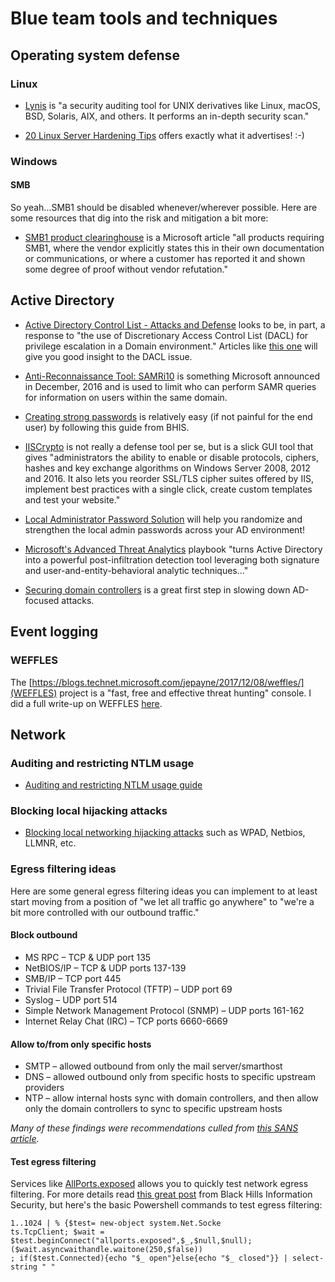 # Blue team tools and techniques

Operating system defense
------

### Linux
* [Lynis](https://cisofy.com/download/lynis/) is "a security auditing tool for UNIX derivatives like Linux, macOS, BSD, Solaris, AIX, and others. It performs an in-depth security scan."

* [20 Linux Server Hardening Tips](https://www.cyberciti.biz/tips/linux-security.html) offers exactly what it advertises! :-)

### Windows

#### SMB
So yeah...SMB1 should be disabled whenever/wherever possible.  Here are some resources that dig into the risk and mitigation a bit more:

* [SMB1 product clearinghouse](https://blogs.technet.microsoft.com/filecab/2017/06/01/smb1-product-clearinghouse/) is a Microsoft article "all products requiring SMB1, where the vendor explicitly states this in their own documentation or communications, or where a customer has reported it and shown some degree of proof without vendor refutation."

Active Directory
------
* [Active Directory Control List - Attacks and Defense](https://blogs.technet.microsoft.com/enterprisemobility/2017/09/18/active-directory-access-control-list-attacks-and-defense/) looks to be, in part, a response to "the use of Discretionary Access Control List (DACL) for privilege escalation in a Domain environment."  Articles like [this one](https://wald0.com/?p=112) will give you good insight to the DACL issue.

* [Anti-Reconnaissance Tool: SAMRi10](https://www.bleepingcomputer.com/news/security/microsoft-researchers-release-anti-reconnaissance-tool-named-samri10/) is something Microsoft announced in December, 2016 and is used to limit who can perform SAMR queries for information on users within the same domain.

* [Creating strong passwords](http://www.blackhillsinfosec.com/?p=5460) is relatively easy (if not painful for the end user) by following this guide from BHIS.

* [IISCrypto](https://www.nartac.com/Products/IISCrypto) is not really a defense tool per se, but is a slick GUI tool that gives "administrators the ability to enable or disable protocols, ciphers, hashes and key exchange algorithms on Windows Server 2008, 2012 and 2016. It also lets you reorder SSL/TLS cipher suites offered by IIS, implement best practices with a single click, create custom templates and test your website."

* [Local Administrator Password Solution](/_individuals/Local_Administrator_Password_Solution_LAPS.md) will help you randomize and strengthen the local admin passwords across your AD environment!

* [Microsoft's Advanced Threat Analytics](https://gallery.technet.microsoft.com/ATA-Playbook-ef0a8e38) playbook "turns Active Directory into a powerful post-infiltration detection tool leveraging both signature and user-and-entity-behavioral analytic techniques..."

* [Securing domain controllers](https://adsecurity.org/?p=3377) is a great first step in slowing down AD-focused attacks.

Event logging
-------
### WEFFLES
The [https://blogs.technet.microsoft.com/jepayne/2017/12/08/weffles/](WEFFLES) project is a "fast, free and effective threat hunting" console.  I did a full write-up on WEFFLES [here](_/individuals/weffles.md).

Network
--------
### Auditing and restricting NTLM usage

* [Auditing and restricting NTLM usage guide](https://technet.microsoft.com/en-us/library/jj865674(v=ws.10).aspx)

### Blocking local hijacking attacks
* [Blocking local networking hijacking attacks](https://www.root9b.com/newsroom/blocking-local-network-hijacking-attacks) such as WPAD, Netbios, LLMNR, etc.

### Egress filtering ideas
Here are some general egress filtering ideas you can implement to at least start moving from a position of "we let all traffic go anywhere" to "we're a bit more controlled with our outbound traffic."

#### Block outbound
* MS RPC – TCP & UDP port 135
* NetBIOS/IP – TCP & UDP ports 137-139
* SMB/IP – TCP port 445
* Trivial File Transfer Protocol (TFTP) – UDP port 69
* Syslog – UDP port 514
* Simple Network Management Protocol (SNMP) – UDP ports 161-162
* Internet Relay Chat (IRC) – TCP ports 6660-6669


#### Allow to/from only specific hosts
* SMTP – allowed outbound from only the mail server/smarthost
* DNS – allowed outbound only from specific hosts to specific upstream providers
* NTP – allow internal hosts sync with domain controllers, and then allow only the domain controllers to sync to specific upstream hosts

*Many of these findings were recommendations culled from [this SANS article](https://www.sans.org/reading-room/whitepapers/firewalls/egress-filtering-faq-1059).*

#### Test egress filtering
Services like [AllPorts.exposed](http://allports.exposed/) allows you to quickly test network egress filtering.  For more details read [this great post](https://www.blackhillsinfosec.com/poking-holes-in-the-firewall-egress-testing-with-allports-exposed/) from Black Hills Information Security, but here's the basic Powershell commands to test egress filtering:

```
1..1024 | % {$test= new-object system.Net.Socke
ts.TcpClient; $wait = $test.beginConnect("allports.exposed",$_,$null,$null); ($wait.asyncwaithandle.waitone(250,$false))
; if($test.Connected){echo "$_ open"}else{echo "$_ closed"}} | select-string " "
```
